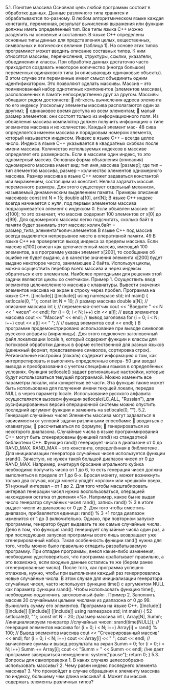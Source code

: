 5.1. Понятие массива 
Основная цель любой программы состоит в обработке данных. Данные различного типа хранятся и обрабатываются по-разному. В любом алгоритмическом языке каждая константа, переменная, результат вычисления выражения или функции должны иметь определенный тип. Все типы языка С++ можно разделить на основные и составные. В языке С++ определены основные типы данных для представления целых, вещественных, символьных и логических величин (таблица 1). На основе этих типов программист может вводить описание составных типов. К ним относятся массивы, перечисления, структуры, ссылки, указатели, объединения и классы. При обработке данных достаточно часто приходится создавать некоторое количество (иногда большое) переменных одинакового типа (и описывающих одинаковые объекты). В этом случае эти переменные имеет смысл объединить одним идентификатором. Это позволяют сделать массивы. Массив – это поименованный набор однотипных компонентов (элементов массива), расположенных в памяти непосредственно друг за другом. Массивы обладают рядом достоинств:  лёгкость вычисления адреса элемента по его индексу (поскольку элементы массива располагаются один за другим);  одинаковое время доступа ко всем элементам;  малый размер элементов: они состоят только из информационного поля. Из объявления массива компилятор должен получить информацию о типе элементов массива и их количестве. Каждый элемент мас- 48 сива определяется именем массива и порядковым номером элемента, который называется индексом. Индекс в языке С++ – всегда целое число. Индекс в языке С++ указывается в квадратных скобках после имени массива. Количество используемых индексов в массиве определяет его размерность. Если в массиве один индекс, то это одномерный массив. Основная форма объявления (описания) одномерного массива имеет вид: тип имя_массива [размер]; где тип – тип элементов массива, размер – количество элементов одномерного массива. Размер массива в языке C++ может задаваться константой или выражением, состоящим из констант. Нельзя задавать массив переменного размера. Для этого существует отдельный механизм, называемый динамическим выделением памяти. Примеры описания массивов: const int N = 15; double a[10], arr[N]; В языке С++ индекс всегда начинается с нуля, под первым элементом массива подразумевается элемент с индексом 0. Если объявлен массив: int x[100]; то это означает, что массив содержит 100 элементов от x[0] до x[99]. Для одномерного массива легко подсчитать, сколько байт в памяти будет занимать этот массив: колич.байт = размер_типа_элемента*колич.элементов В языке С++ под массив всегда выделяется непрерывное место в оперативной памяти. 49 В языке С++ не проверяется выход индекса за пределы массива. Если массив x[100] описан как целочисленный массив, имеющий 100 элементов, а в программе указан элемент x[200], то сообщение об ошибке не будет выдано, а в качестве значения элемента x[200] будет выдано некоторое число, занимающее 2 байта. Используя циклы, можно осуществить перебор всего массива и через индексы обратиться к его элементам. Наиболее пригодными для решения этой задачи являются циклы со счетчиком. Пример 1. Осуществить ввод элементов целочисленного массива с клавиатуры. Вывести значения элементов массива на экран в строку через пробел. Программа на языке С++. [[include]] [[include]] using namespace std; int main() { setlocale(0, ""); const int N = 10; // размер массива double a[N]; // описание массива int i; // переменная-счетчик cout << "Введите " << N << " чисел" << endl; for (i = 0; i < N; i++) cin << a[i]; // ввод элементов массива cout << "Массив" << endl; // вывод заголовка for (i = 0; i < N; i++) cout << a[i] << " "; // // вывод элементов cout << endl; } В программе продемонстрировано использование при выводе символов русского алфавита (кириллицы). Для этого подключен заголовочный файл локализации locale.h, который содержит функции и классы для потоковой обработки данных в форме естественной для разных языков (денежный формат, представление символов, сортировка строк). Региональные настройки (локаль) содержит информацию о том, как интерпретировать и выполнять определенные опера- 50 ции ввода/вывода и преобразования с учетом специфики языков в определённых условиях. Функция setlocale() задает региональные настройки, которые будут использоваться текущей программой. Можно изменить все параметры локали, или конкретные её части. Эта функция также может быть использована для получения имени текущей локали, передав NULL в через параметр locale. Использование русского алфавита осуществляется вызовом функции setlocale(LC_ALL, "Russian"), для русифицированных версий операционной системы можно опустить последний аргумент функции и заменить на setlocale(0, ""). 5.2. Генерация случайных чисел Элементы массива могут задаваться в зависимости от условий задачи различными способами:  вводиться с клавиатуры;  рассчитываться по формуле;  генерироваться из некоторого диапазона. Случайные числа в языке программирования С++ могут быть сгенерированы функцией rand() из стандартной библиотеки С++. Функция rand() генерирует числа в диапазоне от 0 до RAND_MAX. RAND_MAX – это константа, определённая в библиотеке . Для инициализации генератора случайных чисел используется функции srand(). Зачастую, не нужен такой большой диапазон чисел от 0 до RAND_MAX. Например, имитируя бросание игрального кубика необходимо получить число от 1 до 6, то есть генерация чисел должна выполняться в пределе от 1 до 6-х. Бросая монету, может возникнуть только два случая, когда монета упадёт «орлом» или «решкой» вверх, 51 нужный интервал – от 1 до 2. Для того чтобы масштабировать интервал генерации чисел нужно воспользоваться, операцией нахождения остатка от деления «%». Например, какое бы не выдал число генератор случайных чисел rand(), запись rand() % 3 в итоге выдаст число из диапазона от 0 до 2. Для того чтобы сместить диапазон, прибавляется единица: rand() % 3 +1 тогда диапазон изменится от 1 до 3 включительно. Однако, при повторном запуске программы, генератор будет выдавать те же самые случайные числа. Дело в том, что функция rand() генерирует случайные числа один раз, а при последующих запусках программы всего лишь возвращает уже сгенерированный набор. Такая особенность функции rand() нужна для того, чтобы можно было правильно отладить разрабатываемую программу. При отладке программы, внеся какие-либо изменения, необходимо удостовериться, что программа срабатывает правильно, а это возможно, если входные данные остались те же (берем ранее сгенерированные числа). После того, как программа успешно отлажена, нужно, чтобы при выполнении каждый раз генерировались новые случайные числа. В этом случае для инициализации генератора случайных чисел, часто используют функцию time() с аргументом NULL как параметр функции srand(). Чтобы использовать функцию time(), необходимо подключить заголовочный файл . Пример 2. Заполнить массив 20 случайными целыми числами из диапазона от 0 до 99. Вычислить сумму его элементов. Программа на языке С++. [[include]] [[include]] [[include]] [[include]] using namespace std; int main() { 52 setlocale(0, ""); const int N = 20; //размер массива int i, Array[N], Summ; //инициализируем генератор //случайных чисел: srand(time(NULL)); // генерация элементов массива for (i = 0; i < N; i++) Array[i] = rand() % 100; // Вывод элементов массива cout << "Сгенерированный массив" << endl; for (i = 0; i < N; i++) cout << Array[i] << " "; cout << endl; // вычисление суммы и вывод результата на экран Summ = 0; for (i = 0; i < N; i++) Summ += Array[i]; cout << "Summ = " << Summ << endl; //не дает программе завершиться немедленно: system("pause"); return 0; } 5.3. Вопросы для самопроверки 1. В каких случаях целесообразно использовать массивы? 2. Чему равен индекс последнего элемента массива? 3. Что произойдет в случае обращения к элементу массива по индексу, большему чем длина массива? 4. Может ли массив содержать элементы различных типов?